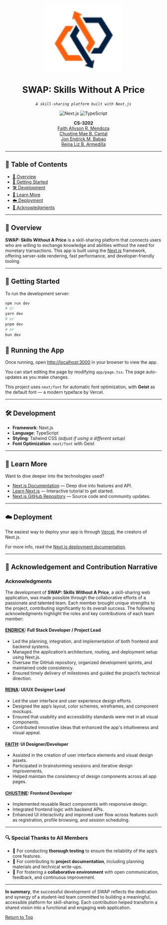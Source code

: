 <p align="center">
  <img src="https://github.com/JonBabao/SWAP-Skills-Without-A-Price/blob/master/public/images/logoBig.png" width="250" />
</p>

<h1 align="center">SWAP: Skills Without A Price</h1>

<p align="center">
  <em><code>A skill-sharing platform built with Next.js</code></em>
</p>

<p align="center">
  <img src="https://img.shields.io/badge/Next.js-000000.svg?style=flat-square&logo=next.js&logoColor=white" alt="Next.js" />
  <img src="https://img.shields.io/badge/TypeScript-3178C6.svg?style=flat-square&logo=TypeScript&logoColor=white" alt="TypeScript" />
</p>

<p align="center">
  <b>CS-3202</b><br>
  <a href="https://github.com/FaithAllyson">Faith Allyson R. Mendoza</a><br>
  <a href="https://github.com/chustinecantal">Chustine Mae B. Cantal</a><br>
  <a href="https://github.com/JonBabao">Jon Endrick M. Babao</a><br>
  <a href="https://github.com/reinarmedilla">Reina Liz B. Armedilla</a><br>
</p>

<hr>

## 📖 Table of Contents
- [📍 Overview](#-overview)
- [🚀 Getting Started](#-getting-started)
- [🛠 Development](#-development)
- [📘 Learn More](#-learn-more)
- [☁️ Deployment](#️-deployment)
- [👏 Acknowledgments](#-acknowledgments)

---

## 📍 Overview

**SWAP: Skills Without A Price** is a skill-sharing platform that connects users who are willing to exchange knowledge and abilities without the need for monetary transactions. This app is built using the [Next.js](https://nextjs.org) framework, offering server-side rendering, fast performance, and developer-friendly tooling.

---

## 🚀 Getting Started

To run the development server:

```bash
npm run dev
# or
yarn dev
# or
pnpm dev
# or
bun dev

```

## 🚀 Running the App

Once running, open [http://localhost:3000](http://localhost:3000) in your browser to view the app.

You can start editing the page by modifying `app/page.tsx`. The page auto-updates as you make changes.

This project uses `next/font` for automatic font optimization, with **Geist** as the default font — a modern typeface by Vercel.

---

## 🛠 Development

- **Framework**: Next.js  
- **Language**: TypeScript  
- **Styling**: Tailwind CSS *(adjust if using a different setup)*  
- **Font Optimization**: `next/font` with Geist

---

## 📘 Learn More

Want to dive deeper into the technologies used?

- [Next.js Documentation](https://nextjs.org/docs) — Deep dive into features and API.  
- [Learn Next.js](https://nextjs.org/learn) — Interactive tutorial to get started.  
- [Next.js GitHub Repository](https://github.com/vercel/next.js) — Source code and community updates.

---

## ☁️ Deployment

The easiest way to deploy your app is through [Vercel](https://vercel.com), the creators of Next.js.

For more info, read the [Next.js deployment documentation](https://nextjs.org/docs/app/building-your-application/deploying).

---

## 👏 Acknowledgement and Contribution Narrative

### Acknowledgments

The development of **SWAP: Skills Without A Price**, a skill-sharing web application, was made possible through the collaborative efforts of a passionate and talented team. Each member brought unique strengths to the project, contributing significantly to its overall success. The following acknowledgments highlight the roles and key contributions of each team member:

#### [ENDRICK](https://github.com/JonBabao): Full Stack Developer / Project Lead
- Led the planning, integration, and implementation of both frontend and backend systems.  
- Managed the application’s architecture, routing, and deployment setup using Next.js.  
- Oversaw the GitHub repository, organized development sprints, and maintained code consistency.  
- Ensured timely delivery of milestones and guided the project’s technical direction.  

#### [REINA](https://github.com/reinarmedilla): UI/UX Designer Lead 
- Led the user interface and user experience design efforts.  
- Designed the app’s layout, color schemes, wireframes, and component mockups.  
- Ensured that usability and accessibility standards were met in all visual components.  
- Contributed innovative ideas that enhanced the app's intuitiveness and visual appeal.  

#### [FAITH](https://github.com/FaithAllyson): UI Designer/Developer 
- Assisted in the creation of user interface elements and visual design assets.  
- Participated in brainstorming sessions and iterative design improvements.  
- Helped maintain the consistency of design components across all app pages.  

#### [CHUSTINE](https://github.com/chustinecantal): Frontend Developer  
- Implemented reusable React components with responsive design.  
- Integrated frontend logic with backend APIs.  
- Enhanced UI interactivity and improved user flow across features such as registration, profile browsing, and session scheduling.  

---

### 🔍 Special Thanks to All Members

- 🧪 For conducting **thorough testing** to ensure the reliability of the app’s core features.  
- 📝 For contributing to **project documentation**, including planning materials and technical write-ups.  
- 🤝 For fostering a **collaborative environment** with open communication, feedback, and continuous improvement.  

---

**In summary**, the successful development of SWAP reflects the dedication and synergy of a student-led team committed to building a meaningful, accessible platform for skill-sharing. Each contribution helped transform a shared vision into a functional and engaging web application.

[Return to Top](#swap-skills-without-a-price)


